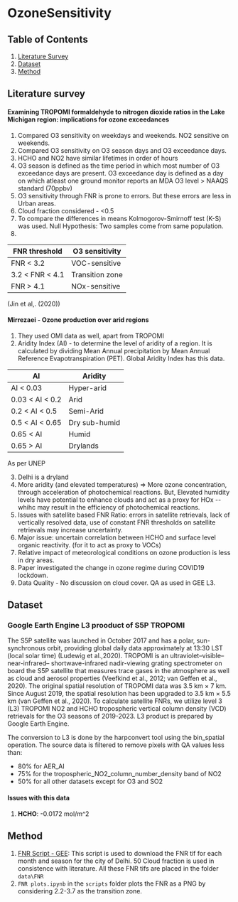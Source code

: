 # OzoneSensitivity

## Table of Contents
1. [Literature Survey](#literaturesurvey)
2. [Dataset](#dataset)
3. [Method](#method)

## Literature survey <a name="literaturesurvey"></a>

#### Examining TROPOMI formaldehyde to nitrogen dioxide ratios in the Lake Michigan region: implications for ozone exceedances

1. Compared O3 sensitivity on weekdays and weekends. NO2 sensitive on weekends.
2. Compared O3 sensitivity on O3 season days and O3 exceedance days.
3. HCHO and NO2 have similar lifetimes in order of hours
4. O3 season is defined as the time period in which most number of O3 exceedance days are present. O3 exceedance day is defined as a day on which atleast one ground monitor reports an MDA O3 level > NAAQS standard (70ppbv)
5. O3 sensitivity through FNR is prone to errors. But these errors are less in Urban areas. 
6. Cloud fraction considered - <0.5
7. To compare the differences in means Kolmogorov-Smirnoff test (K-S) was used. Null Hypothesis: Two samples come from same population. 
8. 


| FNR threshold  |  O3 sensitivity |
|---|---|
| FNR < 3.2 | VOC-sensitive |
| 3.2 < FNR < 4.1 | Transition zone |
| FNR > 4.1 | NOx-sensitive |
(Jin et al,. (2020))

#### Mirrezaei - Ozone production over arid regions

1. They used OMI data as well, apart from TROPOMI
2. Aridity Index (AI) - to determine the level of aridity of a region. It is calculated by dividing Mean Annual precipitation by Mean Annual Reference Evapotranspiration (PET). Global Aridity Index has this data. 

| AI  |  Aridity |
|---|---|
| AI < 0.03 | Hyper-arid |
| 0.03 < AI < 0.2 | Arid |
| 0.2 < AI < 0.5 | Semi-Arid |
| 0.5 < AI < 0.65 | Dry sub-humid |
| 0.65 < AI | Humid |
| 0.65 > AI | Drylands |
As per UNEP

3. Delhi is a dryland
4. More aridity (and elevated temperatures) => More ozone concentration, through acceleration of photochemical reactions. But, Elevated humidity levels have potential to enhance clouds and act as a proxy for HOx -- whihc may result in the efficiency of photochemical reactions.
5. Issues with satellite based FNR Ratio: errors in satellite retrievals, lack of vertically resolved data, use of constant FNR thresholds on satellite retrievals may increase uncertainty.
6. Major issue: uncertain correlation between HCHO and surface level organic reactivity. (for it to act as proxy to VOCs)
7. Relative impact of meteorological conditions on ozone production is less in dry areas.
8. Paper investigated the change in ozone regime during COVID19 lockdown. 
9. Data Quality - No discussion on cloud cover. QA as used in GEE L3. 


## Dataset <a name="dataset"></a>

### Google Earth Engine L3 prooduct of S5P TROPOMI

The S5P satellite was launched in October 2017 and has a
polar, sun-synchronous orbit, providing global daily data approximately at 13:30 LST (local solar time) (Ludewig et al.,2020). TROPOMI is an ultraviolet–visible–near-infrared–
shortwave-infrared nadir-viewing grating spectrometer on
board the S5P satellite that measures trace gases in the atmosphere as well as cloud and aerosol properties (Veefkind
et al., 2012; van Geffen et al., 2020). The original spatial resolution of TROPOMI data was 3.5 km × 7 km. Since
August 2019, the spatial resolution has been upgraded to
3.5 km × 5.5 km (van Geffen et al., 2020). To calculate
satellite FNRs, we utilize level 3 (L3) TROPOMI NO2
and HCHO tropospheric vertical column density (VCD) retrievals for the O3 seasons of 2019-2023. L3 product is prepared by Google Earth Engine.

The conversion to L3 is done by the harpconvert tool using the bin_spatial operation. The source data is filtered to remove pixels with QA values less than:

- 80% for AER_AI
- 75% for the tropospheric_NO2_column_number_density band of NO2
- 50% for all other datasets except for O3 and SO2

#### Issues with this data
1. **HCHO**: -0.0172 mol/m^2

## Method  <a name="method"></a>

1. [FNR Script - GEE](https://code.earthengine.google.com/a388006ea7b1e9c83005c1d53d5afd9e): This script is used to download the FNR tif for each month and season for the city of Delhi. 50 Cloud fraction is used in consistence with literature. All these FNR tifs are placed in the folder `data\FNR`
2. `FNR plots.ipynb` in the `scripts` folder plots the FNR as a PNG by considering 2.2-3.7 as the transition zone.